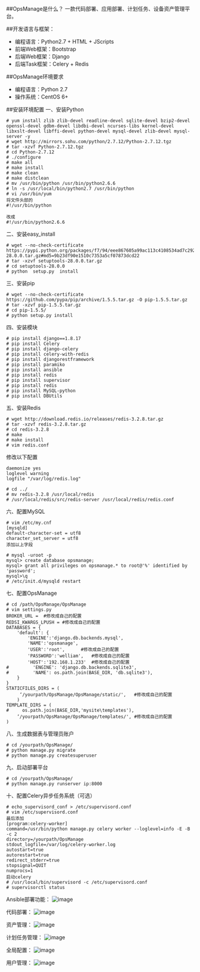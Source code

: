 ##OpsManage是什么？
一款代码部署、应用部署、计划任务、设备资产管理平台。

##开发语言与框架：
 * 编程语言：Python2.7 + HTML + JScripts
 * 前端Web框架：Bootstrap
 * 后端Web框架：Django
 * 后端Task框架：Celery + Redis

##OpsManage环境要求
 * 编程语言：Python 2.7
 * 操作系统：CentOS 6+

##安装环境配置
一、安装Python
```
# yum install zlib zlib-devel readline-devel sqlite-devel bzip2-devel openssl-devel gdbm-devel libdbi-devel ncurses-libs kernel-devel libxslt-devel libffi-devel python-devel mysql-devel zlib-devel mysql-server -y
# wget http://mirrors.sohu.com/python/2.7.12/Python-2.7.12.tgz
# tar -xzvf Python-2.7.12.tgz
# cd Python-2.7.12
# ./configure
# make all
# make install
# make clean
# make distclean 
# mv /usr/bin/python /usr/bin/python2.6.6  
# ln -s /usr/local/bin/python2.7 /usr/bin/python 
# vi /usr/bin/yum  
将文件头部的
#!/usr/bin/python

改成
#!/usr/bin/python2.6.6
```
二、安装easy_install
```
# wget --no-check-certificate  https://pypi.python.org/packages/f7/94/eee867605a99ac113c4108534ad7c292ed48bf1d06dfe7b63daa51e49987/setuptools-28.0.0.tar.gz#md5=9b23df90e1510c7353a5cf07873dcd22
# tar -xzvf setuptools-28.0.0.tar.gz
# cd setuptools-28.0.0
# python  setup.py  install
```

三、安装pip
```
# wget --no-check-certificate https://github.com/pypa/pip/archive/1.5.5.tar.gz -O pip-1.5.5.tar.gz
# tar -xzvf pip-1.5.5.tar.gz
# cd pip-1.5.5/
# python setup.py install
```

四、安装模块
```
# pip install django==1.8.17
# pip install Celery 
# pip install django-celery 
# pip install celery-with-redis
# pip install djangorestframework
# pip install paramiko
# pip install ansible
# pip install redis
# pip install supervisor
# pip install redis
# pip install MySQL-python
# pip install DBUtils
```

五、安装Redis
```
# wget http://download.redis.io/releases/redis-3.2.8.tar.gz
# tar -xzvf redis-3.2.8.tar.gz
# cd redis-3.2.8
# make
# make install
# vim redis.conf
```
修改以下配置
```
daemonize yes
loglevel warning
logfile "/var/log/redis.log"
```
```
# cd ../
# mv redis-3.2.8 /usr/local/redis
# /usr/local/redis/src/redis-server /usr/local/redis/redis.conf
```
六、配置MySQL
```
# vim /etc/my.cnf
[mysqld]
default-character-set = utf8
character_set_server = utf8
添加以上字段
```
```
# mysql -uroot -p
mysql> create database opsmanage;
mysql> grant all privileges on opsmanage.* to root@'%' identified by 'password';
mysql>\q
# /etc/init.d/mysqld restart
```
七、配置OpsManage
```
# cd /path/OpsManage/OpsManage
# vim settings.py
BROKER_URL =  #修改成自己的配置
REDSI_KWARGS_LPUSH = #修改成自己的配置
DATABASES = {
    'default': {
        'ENGINE':'django.db.backends.mysql',
        'NAME':'opsmanage',
        'USER':'root',		#修改成自己的配置
        'PASSWORD':'welliam',	#修改成自己的配置
        'HOST':'192.168.1.233'  #修改成自己的配置
#         'ENGINE': 'django.db.backends.sqlite3',
#         'NAME': os.path.join(BASE_DIR, 'db.sqlite3'),
    }
}
STATICFILES_DIRS = (
     ‘/yourpath/OpsManage/OpsManage/static/',	#修改成自己的配置
    )
TEMPLATE_DIRS = (
#     os.path.join(BASE_DIR,'mysite\templates'),
    ‘/yourpath/OpsManage/OpsManage/templates/',	#修改成自己的配置
)
```
八、生成数据表与管理员账户
```
# cd /yourpath/OpsManage/
# python manage.py migrate
# python manage.py createsuperuser
```
九、启动部署平台
```
# cd /yourpath/OpsManage/
# python manage.py runserver ip:8000
```
十、配置Celery异步任务系统（可选）
```
# echo_supervisord_conf > /etc/supervisord.conf
# vim /etc/supervisord.conf
最后添加
[program:celery-worker]
command=/usr/bin/python manage.py celery worker --loglevel=info -E -B  -c 2
directory=/yourpath/OpsManage
stdout_logfile=/var/log/celery-worker.log
autostart=true
autorestart=true
redirect_stderr=true
stopsignal=QUIT
numprocs=1
启动celery
# /usr/local/bin/supervisord -c /etc/supervisord.conf
# supervisorctl status
```
Ansible部署功能：
![image](https://github.com/welliamcao/OpsManage/blob/master/demo_imgs/ansible.gif)

代码部署：
![image](https://github.com/welliamcao/OpsManage/blob/master/demo_imgs/project.gif)

资产管理：
![image](https://github.com/welliamcao/OpsManage/blob/master/demo_imgs/assets.gif)

计划任务管理：
![image](https://github.com/welliamcao/OpsManage/blob/master/demo_imgs/crontab.gif)

全局配置：
![image](https://github.com/welliamcao/OpsManage/blob/master/demo_imgs/config.gif)

用户管理：
![image](https://github.com/welliamcao/OpsManage/blob/master/demo_imgs/user.gif)
